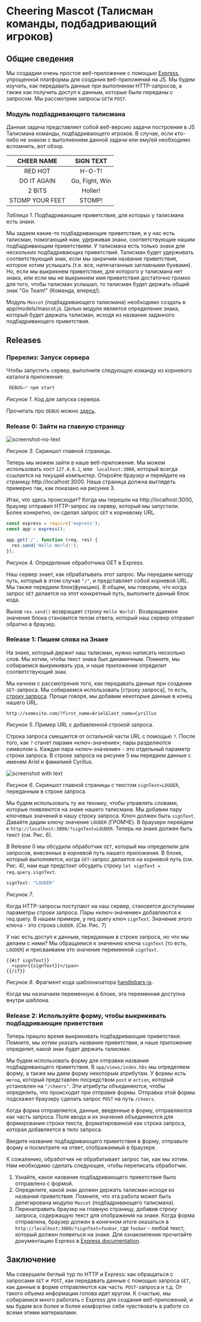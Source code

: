 # Cheering Mascot (Талисман команды, подбадривающий игроков) 

## Общие сведения

Мы создадим очень простое веб-приложение с помощью [Express](https://expressjs.com), упрощенной платформы для создания веб-приложений на JS. Мы будем изучать, как передавать данные при выполнении HTTP-запросов, а также как получить доступ к данным, которые были переданы с запросом. Мы рассмотрим запросы `GET`и `POST`.

### Модуль подбадривающего талисмана
Данная задача представляет собой веб-версию задачи построения в JS Талисмана команды, подбадривающего игроков. В случае, если кто-либо не знаком с выполнением данной задачи или ему/ей необходимо вспомнить, вот обзор.

| CHEER NAME      | SIGN TEXT      |
| :-------------: | :------------: |
| RED HOT         | H-O-T!         |
| DO IT AGAIN     | Go, Fight, Win |
| 2 BITS          | Holler!        |
| STOMP YOUR FEET | STOMP!         |


  *Таблица 1*.  Подбадривающие приветствия, для которых у талисмана есть знаки.

Мы задаем какие-то подбадривающие приветствия, и у нас есть талисман, помогающий нам, удерживая знаки, соответствующие нашим подбадривающим приветствиям. У талисмана есть только знаки для нескольких подбадривающих приветствий. Талисман будет удерживать соответствующий знак, если мы закричим название приветствия, которое хотим услышать (т.е. все, напечатанные заглавными буквами). Но, если мы выкрикнем приветствие, для которого у талисмана нет знака, или если мы не выкрикнем имя приветствия достаточно громко для того, чтобы талисман услышал, то талисман будет держать общий знак "Go Team!" (Команда, вперед!).

Модуль `Mascot` (подбадривающего талисмана) необходимо создать в app/models/mascot.js. Целью модуля является определение знака, который будет держать талисман, исходя из названия заданного подбадривающего приветствия. 


## Releases
### Пререлиз: Запуск сервера
Чтобы запустить сервер, выполните следующую команду из корневого каталога приложения:
```js
 DEBUG=* npm start
```
*Рисунок 1*.  Код для запуска сервера.

Прочитать про `DEBUG` можно [здесь](http://expressjs.com/en/guide/debugging.html).

### Release 0: Зайти на главную страницу

![screenshot-no-text](screenshot-no-text.png)

*Рисунок 3*.  Скриншот главной страницы.

Теперь мы можем зайти в наше веб-приложение. Мы можем использовать хост `127.0.0.1`, или ` localhost:3000`, который всегда ссылается на *текущий компьютер*. Откройте браузер и перейдите на страницу http://localhost:3000. Наша страница должна выглядеть примерно так, как показано на рисунке 3.

Итак, что здесь происходит? Когда мы перешли на http://localhost:3000, браузер отправил HTTP-запрос на сервер, который мы запустили. Более конкретно, он сделал запрос `GET` к корневому URL.

```js
const express = require('express');
const app = express();

app.get('/', function (req, res) {
  res.send('Hello World!');
});
```
Рисунок 4.  Определение обработчика GET в Express.

Наш сервер знает, как обрабатывать этот запрос. Мы передаем методу путь, который в этом случае `"/"`, и представляет собой корневой URL. Мы также передаем блок(функцию). В общем, мы говорим, что когда запрос `GET` делается на этот конкретный путь, выполните данный блок кода. 

Вызов `res.send()` возвращает строку `Hello World!`. Возвращаемое значение блока становится телом ответа, который наш сервер отправит обратно в браузер.


### Release 1: Пишем слова на Знаке

На знаке, который держит наш талисман, нужно написать несколько слов. Мы хотим, чтобы текст знака был динамичным. Помните, мы собираемся выкрикивать ура, и наше приложение определит соответствующий знак.

Мы начнем с рассмотрения того, как передавать данные при создании `GET`-запроса. Мы собираемся использовать [строку запроса], то есть, [строку запроса](http://en.wikipedia.org/wiki/Query_string). Проще говоря, мы добавим некоторые данные в конец нашего URL.

```text
http://somesite.com/?first_name=Ariel&last_name=Cyrillus
```
*Рисунок 5*. Пример URL с добавленной строкой запроса.

Строка запроса смещается от остальной части URL с помощью `?`. После того, как `?` станет парами «ключ-значение»; пары разделяются символом `&`. Каждая пара «ключ-значение» - это отдельный параметр строки запроса. В строке запроса на рисунке 5 мы передаем данные с именем Ariel и фамилией Cyrillus.

![screenshot with text](screenshot-with-text.png)

*Рисунок 6*. Скриншот главной страницы с текстом `signText=LOUDER`, переданным в строке запроса.

Мы будем использовать ту же технику, чтобы управлять словами, которые появляются на знаке нашего талисмана. Мы добавим пару ключевых значений в нашу строку запроса. Ключ должен быть `signText`. Давайте дадим ключу значение `LOUDER` (ГРОМЧЕ). В браузере перейдем к `http://localhost:3000/?signText=LOUDER`. Теперь на знаке должен быть текст (см. Рис. 6).


В Release 0 мы обсудили обработчик `GET`, который мы определили для запросов, внесенных в корневой путь нашего приложения. В блоке, который выполняется, когда `GET`-запрос делается на корневой путь (см. Рис. 4), нам еще предстоит обсудить строку `let signText = req.query.signText`.

```js
signText: "LOUDER"
```

*Рисунок 7*.

Когда HTTP-запросы поступают на наш сервер, становятся доступными параметры строки запроса. Пары «ключ-значение» добавляются к req.query. В нашем примере, у req.query ключ `signText`. Значение этого ключа - это строка `LOUDER`. (См. Рис. 7) 

У нас есть доступ к данным, переданным в строке запроса, но что мы делаем с ними? Мы обращаемся к значению ключа `signText` (то есть, `LOUDER`) и присваиваем это значение переменной  `signText`.

```text
{{#if signText}}
  <span>{{signText}}</span>
{{/if}}
```
*Рисунок 8*. Фрагмент кода шаблонизатора [handlebars-js](http://handlebarsjs.com/).

Когда мы назначаем переменную в блоке, эта переменная доступна внутри шаблона.


### Release 2:  Используйте форму, чтобы выкрикивать подбадривающие приветствия

Теперь пришло время выкрикивать подбадривающие приветствия. Помните, мы хотим указать название приветствия, и наше приложение определит, какой знак будет держать талисман. 

Мы будем использовать форму для отправки названия подбадривающего приветствия. В `app/views/index.hbs` мы определяем форму, а также мы даем форму некоторым атрибутам. У формы есть `метод`, который представлен посредством `post` и `action`, который установлен на `"/cheers"`. Эти атрибуты объединяются, чтобы определить, что происходит при отправке формы. Отправка этой формы подскажет браузеру сделать запрос `POST` на путь `/cheers`.

Когда форма отправляется, данные, введенные в форму, отправляются как часть запроса. Поля ввода и их значения объединяются для формирования строки текста, форматированной как строка запроса, которая добавляется в тело запроса.

Введите название подбадривающего приветствия в форму, отправьте форму и посмотрите на ответ, отображаемый в браузере.

К сожалению, обработчик не обрабатывает запрос так, как мы хотим. Нам необходимо сделать следующее, чтобы переписать обработчик. 

1. Узнайте, какое название подбадривающего приветствия было отправлено с формой.
2. Определите, какой знак должен держать талисман исходя из названия приветствия. Помните, что эта работа может быть делегирована модулю `Mascot` (подбадривающего талисмана).
3. Перенаправить браузер на главную страницу, добавив строку запроса, содержащую текст для отображения на знаке. Когда форма отправлена, браузер должен в конечном итоге оказаться в `http://localhost:3000/?signText=foobar`, где `foobar` - любой текст, который должен появиться на знаке. Для ознакомления прочитайте документацию Express в [Express documentation][].


## Заключение
Мы совершили беглый тур по HTTP и Express: как обращаться с запросами `GET` и` POST`, как передавать данные с помощью запроса `GET`, как данные в форме отправляются как часть` POST`-запроса и т.д. От такого объема информации голова идет кругом. К счастью, мы собираемся много работать с Express для создания веб-приложений, и мы будем все более и более комфортно себя чувствовать в работе со всеми этими материалами.

[Express documentation]: http://expressjs.com
